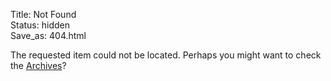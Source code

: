 Title: Not Found  
Status: hidden  
Save_as: 404.html  

The requested item could not be located. Perhaps you might want to check
the [Archives](/blog/index.html)?